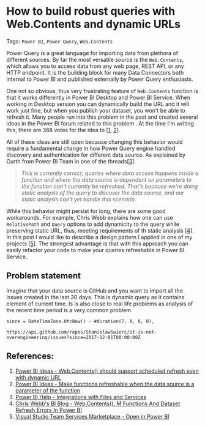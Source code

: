 # How to build robust queries with Web.Contents and dynamic URLs

Tags: `Power BI`, `Power Query`, `Web.Contents` 

Power Query is a great language for importing data from plethora of different sources. By far the most versatile source is the `Web.Contents`, which allows you to access data from any web page, REST API, or any HTTP endpoint. It is the building block for many Data Connectors both internal to Power BI and published externally by Power Query enthusiasts.

One not so obvious, thus very frustrating feature of `Web.Contents` function is that it works differently in Power BI Desktop and Power BI Service. When working in Desktop version you can dynamically build the URL and it will work just fine, but when you publish your dataset, you won't be able to refresh it. Many people run into this problem in the past and created several ideas in the Power BI forum related to this problem . At the time I'm writing this, there are 368 votes for the idea to \[[1], [2]\].

All of these ideas are still open because changing this behavior would require a fundamental change in how Power Query engine handled discovery and authentication for different data source. As explained by Curth from Power BI Team in one of the threads\[[3]\].

>*This is currently correct; queries where data access happens inside a function and where the data source is dependent on parameters to the function can't currently be refreshed. That's because we're doing static analysis of the query to discover the data source, and our static analysis can't yet handle this scenario.*

While this behavior might persist for long, there are some good workarounds. For example, Chris Webb explains how one can use `RelativePath` and `Query` options to add dynamicity to the query while preserving static URL, thus, meeting requirements of th static analysis \[[4]\]. In this post I would like to describe a design pattern I applied in one of my projects \[[5]\]. The strongest advantage is that with this approach you can easily refactor your code to make your queries refreshable in Power BI Service.

## Problem statement
Imagine that your data source is GitHub and you want to import all the issues created in the last 30 days. This is dynamic query as it contains element of current time. Is is also close to real life problems as analysis of the recent time period is a very common problem.

```pq
since = DateTimeZone.UtcNow() - #duration(7, 0, 0, 0),
```


```
https://api.github.com/repos/StanislawSwierc/it-is-not-overengineering/issues?since=2017-12-01T00:00:00Z
```



## References:
1. [Power BI Ideas - Web.Contents() should support scheduled refresh even with dynamic URL][1]
2. [Power BI Ideas - Make functions refreshable when the data source is a parameter of the function][2]
3. [Power BI Help - Integrations with Files and Services][3]
4. [Chris Webb's BI Blog - Web.Contents(), M Functions And Dataset Refresh Errors In Power BI][4]
5. [Visual Studio Team Services Marketplace - Open in Power BI][5]


[1]: https://ideas.powerbi.com/forums/265200-power-bi-ideas/suggestions/10927416-web-contents-should-support-scheduled-refresh-ev
[2]: https://ideas.powerbi.com/forums/265200-power-bi-ideas/suggestions/9312540-make-functions-refreshable-when-the-data-source-is
[3]: http://community.powerbi.com/t5/Integrations-with-Files-and/Refreshing-queries-with-functions-doens-t-work/td-p/2450
[4]: https://blog.crossjoin.co.uk/2016/08/23/web-contents-m-functions-and-dataset-refresh-errors-in-power-bi/
[5]: https://marketplace.visualstudio.com/items?itemName=stansw.vsts-open-in-powerbi

